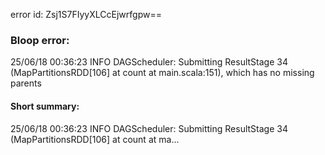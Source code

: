 error id: Zsj1S7FIyyXLCcEjwrfgpw==
### Bloop error:

25/06/18 00:36:23 INFO DAGScheduler: Submitting ResultStage 34 (MapPartitionsRDD[106] at count at main.scala:151), which has no missing parents
#### Short summary: 

25/06/18 00:36:23 INFO DAGScheduler: Submitting ResultStage 34 (MapPartitionsRDD[106] at count at ma...
